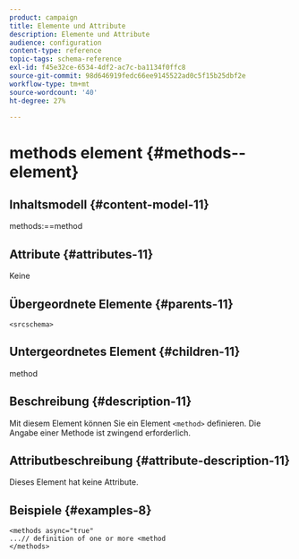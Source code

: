 ```yaml
---
product: campaign
title: Elemente und Attribute
description: Elemente und Attribute
audience: configuration
content-type: reference
topic-tags: schema-reference
exl-id: f45e32ce-6534-4df2-ac7c-ba1134f0ffc8
source-git-commit: 98d646919fedc66ee9145522ad0c5f15b25dbf2e
workflow-type: tm+mt
source-wordcount: '40'
ht-degree: 27%

---
```


# methods element {#methods--element}

## Inhaltsmodell {#content-model-11}

methods:==method

## Attribute {#attributes-11}

Keine

## Übergeordnete Elemente {#parents-11}

`<srcschema>`

## Untergeordnetes Element {#children-11}

method

## Beschreibung {#description-11}

Mit diesem Element können Sie ein Element `<method>` definieren. Die Angabe einer Methode ist zwingend erforderlich.

## Attributbeschreibung {#attribute-description-11}

Dieses Element hat keine Attribute.

## Beispiele {#examples-8}

```
<methods async="true"
...// definition of one or more <method
</methods>
```
